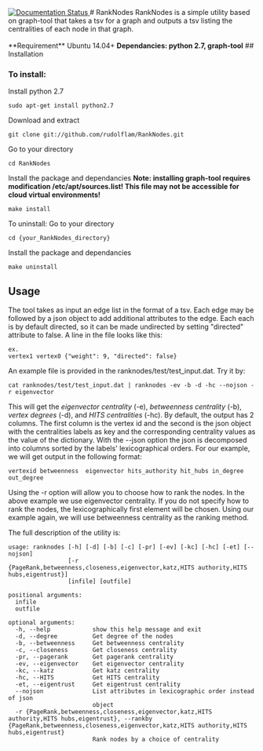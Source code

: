 <a href='http://ranknodes.readthedocs.io/en/latest/?badge=latest'>
    <img src='https://readthedocs.org/projects/ranknodes/badge/?version=latest' alt='Documentation Status' />
</a>
# RankNodes
RankNodes is a simple utility based on graph-tool that takes a tsv for a graph and outputs a tsv listing the centralities of each node in that graph.
<br><br>
**Requirement** Ubuntu 14.04+
<b> Dependancies: python 2.7, graph-tool</b>
## Installation

### To install:

Install python 2.7
```
sudo apt-get install python2.7 
```
Download and extract
```
git clone git://github.com/rudolflam/RankNodes.git 
```
Go to your directory
```
cd RankNodes
```
Install the package and dependancies
**Note: installing graph-tool requires modification /etc/apt/sources.list! This file may not be accessible for cloud virtual environments!**
```
make install
```


To uninstall:
Go to your directory
```
cd {your_RankNodes_directory}
```
Install the package and dependancies
```
make uninstall
```
## Usage
The tool takes as input an edge list in the format of a tsv. Each edge may be followed by a json object to add additional attributes to the edge. Each each is by default directed, so it can be made undirected by setting "directed" attribute to false. A line in the file looks like this:

```
ex.
vertex1 vertex0 {"weight": 9, "directed": false}
```

An example file is provided in the ranknodes/test/test_input.dat. Try it by:
```
cat ranknodes/test/test_input.dat | ranknodes -ev -b -d -hc --nojson -r eigenvector
```
This will get the *eigenvector centrality* (-e), *betweenness centrality* (-b), *vertex degrees* (-d), and *HITS centralities* (-hc). By default, the output has 2 columns. The first column is the vertex id and the second is the json object with the centralities labels as key and the corresponding centrality values as the value of the dictionary. With the --json option the json is decomposed into columns sorted by the labels' lexicographical orders. For our example, we will get output in the following format:
```
vertexid betweenness  eigenvector hits_authority hit_hubs in_degree out_degree
```
Using the -r option will allow you to choose how to rank the nodes. In the above example we use eigenvector centrality. If you do not specify how to rank the nodes, the lexicographically first element will be chosen. Using our example again, we will use betweenness centrality as the ranking method.

The full description of the utility is:
```
usage: ranknodes [-h] [-d] [-b] [-c] [-pr] [-ev] [-kc] [-hc] [-et] [--nojson]
                 [-r {PageRank,betweenness,closeness,eigenvector,katz,HITS authority,HITS hubs,eigentrust}]
                 [infile] [outfile]

positional arguments:
  infile
  outfile

optional arguments:
  -h, --help            show this help message and exit
  -d, --degree          Get degree of the nodes
  -b, --betweenness     Get betweenness centrality
  -c, --closeness       Get closeness centrality
  -pr, --pagerank       Get pagerank centrality
  -ev, --eigenvector    Get eigenvector centrality
  -kc, --katz           Get katz centrality
  -hc, --HITS           Get HITS centrality
  -et, --eigentrust     Get eigentrust centrality
  --nojson              List attributes in lexicographic order instead of json
                        object
  -r {PageRank,betweenness,closeness,eigenvector,katz,HITS authority,HITS hubs,eigentrust}, --rankby {PageRank,betweenness,closeness,eigenvector,katz,HITS authority,HITS hubs,eigentrust}
                        Rank nodes by a choice of centrality
```
